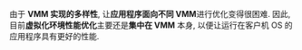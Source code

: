 由于 **VMM 实现的多样性**, 让**应用程序面向不同 VMM**进行优化变得很困难. 因此, 目前**虚拟化环境性能优化**主要还是**集中在 VMM** 本身, 以便让运行在客户机 OS 的应用程序具有更好的性能.